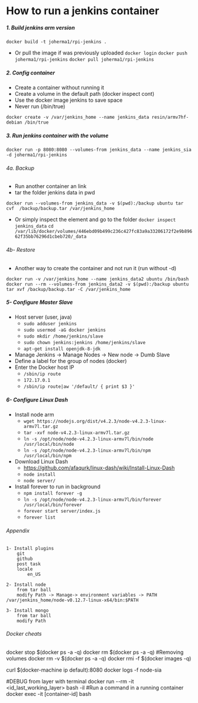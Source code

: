 # How to run a jenkins container

##### 1. Build jenkins arm version
```` docker build -t joherma1/rpi-jenkins . ````
  * Or pull the image if was previously uploaded
``` docker login ```
``` docker push joherma1/rpi-jenkins ```
``` docker pull joherma1/rpi-jenkins ```


##### 2. Config container
  * Create a container without running it
  * Create a volume in the default path (docker inspect cont)
  * Use the docker image jenkins to save space
  * Never run (/bin/true)

```docker create -v /var/jenkins_home --name jenkins_data resin/armv7hf-debian /bin/true```



##### 3. Run jenkins container with the volume

```docker run -p 8080:8080 --volumes-from jenkins_data --name jenkins_sia -d joherma1/rpi-jenkins```


###### 4a. Backup
  * Run another container an link
  * tar the folder jenkins data in pwd

```
docker run --volumes-from jenkins_data -v $(pwd):/backup ubuntu tar cvf  /backup/backup.tar /var/jenkins_home
```


  * Or simply inspect the element and go to the folder
``` docker inspect jenkins_data ```
``` cd /var/lib/docker/volumes/446ebd09b499c236c427fc83a9a33206172f2e9b89662f35bb76296d1cbeb720/_data ```


###### 4b- Restore
  * Another way to create the container and not run it (run without -d)

```
docker run -v /var/jenkins_home --name jenkins_data2 ubuntu /bin/bash
docker run --rm --volumes-from jenkins_data2 -v $(pwd):/backup ubuntu tar xvf /backup/backup.tar -C /var/jenkins_home
```


##### 5- Configure Master Slave
  * Host server (user, java)
    * `sudo adduser jenkins`
    * `sudo usermod -aG docker jenkins`
    * `sudo mkdir /home/jenkins/slave`
    * `sudo chown jenkins:jenkins /home/jenkins/slave`
    * `apt-get install openjdk-8-jdk`
  * Manage Jenkins -> Manage Nodes -> New node -> Dumb Slave
  * Define a label for the group of nodes (docker)
  * Enter the Docker host IP
    * `/sbin/ip route `
    * `172.17.0.1`
    * ` /sbin/ip route|aw '/default/ { print $3 }' `

##### 6- Configure Linux Dash
  * Install node arm
    * `wget https://nodejs.org/dist/v4.2.3/node-v4.2.3-linux-armv7l.tar.gz`
    * `tar -xvf node-v4.2.3-linux-armv7l.tar.gz `
    * `ln -s /opt/node/node-v4.2.3-linux-armv7l/bin/node /usr/local/bin/node`
    * `ln -s /opt/node/node-v4.2.3-linux-armv7l/bin/npm /usr/local/bin/npm`
  * Download Linux Dash
    * https://github.com/afaqurk/linux-dash/wiki/Install-Linux-Dash
    * `node install`
    * `node server/`
  * Install forever to run in background
    * `npm install forever -g`
    * `ln -s /opt/node/node-v4.2.3-linux-armv7l/bin/forever /usr/local/bin/forever`
    * `forever start server/index.js`
    * `forever list`




###### Appendix
```
1- Install plugins
	git
	github
	post task
	locale
		en_US

2- Install node
	from tar ball
	modify Path -> Manage-> environment variables -> PATH /var/jenkins_home/node-v0.12.7-linux-x64/bin:$PATH

3- Install mongo
	from tar ball
	modify Path
```

###### Docker cheats
docker stop $(docker ps -a -q)
docker rm $(docker ps -a -q)
#Removing volumes
docker rm -v $(docker ps -a -q)
docker rmi -f $(docker images -q)

curl $(docker-machine ip default):8080
docker logs -f node-sia

#DEBUG from layer with terminal
docker run --rm -it <id_last_working_layer> bash -il
#Run a command in a running container
docker exec -it [container-id] bash


